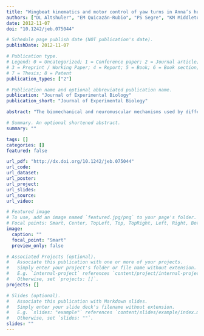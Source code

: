```yaml
---
title: "Wingbeat kinematics and motor control of yaw turns in Anna’s hummingbirds (Calypte anna)"
authors: ["DL Altshuler", "EM Quicazán-Rubio", "PS Segre", "KM Middleton"]
date: 2012-11-07
doi: "10.1242/jeb.075044"

# Schedule page publish date (NOT publication's date).
publishDate: 2012-11-07

# Publication type.
# Legend: 0 = Uncategorized; 1 = Conference paper; 2 = Journal article;
# 3 = Preprint / Working Paper; 4 = Report; 5 = Book; 6 = Book section;
# 7 = Thesis; 8 = Patent
publication_types: ["2"]

# Publication name and optional abbreviated publication name.
publication: "Journal of Experimental Biology"
publication_short: "Journal of Experimental Biology"

abstract: "The biomechanical and neuromuscular mechanisms used by different animals to generate turns in flight are highly variable. Body size and body plan exert some influence, e.g. birds typically roll their body to orient forces generated by the wings whereas insects are capable of turning via left-right wingbeat asymmetries. Turns are also relatively brief and have low repeatability, with almost every wingbeat serving a different function throughout the change in heading. Here we present an analysis of Anna's hummingbirds (*Calypte anna*) as they fed continuously from an artificial feeder revolving around the outside of the animal. This setup allowed for examination of sustained changes in yaw without requiring any corresponding changes in pitch, roll or body position. Hummingbirds sustained yaw turns by expanding the wing stroke amplitude of the outer wing during the downstroke and by altering the deviation of the wingtip path during both downstroke and upstroke. The latter led to a shift in the inner-outer stroke plane angle during the upstroke and shifts in the elevation of the stroke plane and in the deviation of the wingtip path during both strokes. These features are generally more similar to how insects, as opposed to birds, turn. However, time series analysis also revealed considerable stroke-to-stroke variation. Changes in the stroke amplitude and the wingtip velocity were highly cross-correlated, as were changes in the stroke deviation and the elevation of the stroke plane. As was the case for wingbeat kinematics, electromyogram recordings from pectoral and wing muscles were highly variable, but no correlations were found between these two features of motor control. The high variability of both kinematic and muscle activation features indicates a high level of wingbeat-to-wingbeat adjustments during sustained yaw. The activation timing of the muscles was more repeatable than the activation intensity, which suggests that the former may be constrained by harmonic motion and that the latter may play a large role in kinematic adjustments. Comparing the revolution frequency of the feeder with measurements of free flight yaws reveals that feeder tracking, even at one revolution every 2 s, is well below the maximum yaw capacity of the hummingbirds."

# Summary. An optional shortened abstract.
summary: ""

tags: []
categories: []
featured: false

url_pdf: "http://dx.doi.org/10.1242/jeb.075044"
url_code:
url_dataset:
url_poster:
url_project:
url_slides:
url_source:
url_video:

# Featured image
# To use, add an image named `featured.jpg/png` to your page's folder. 
# Focal points: Smart, Center, TopLeft, Top, TopRight, Left, Right, BottomLeft, Bottom, BottomRight.
image:
  caption: ""
  focal_point: "Smart"
  preview_only: false

# Associated Projects (optional).
#   Associate this publication with one or more of your projects.
#   Simply enter your project's folder or file name without extension.
#   E.g. `internal-project` references `content/project/internal-project/index.md`.
#   Otherwise, set `projects: []`.
projects: []

# Slides (optional).
#   Associate this publication with Markdown slides.
#   Simply enter your slide deck's filename without extension.
#   E.g. `slides: "example"` references `content/slides/example/index.md`.
#   Otherwise, set `slides: ""`.
slides: ""
---
```

